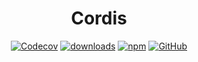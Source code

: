 <div align="center">
  <!-- <h1 id="koishi"><a href="https://cordis.io/" target="_blank">Cordis</a></h1> -->

# Cordis

[![Codecov](https://img.shields.io/codecov/c/github/cordiverse/cordis?style=flat-square)](https://codecov.io/gh/cordiverse/cordis)
[![downloads](https://img.shields.io/npm/dm/cordis?style=flat-square)](https://www.npmjs.com/package/cordis)
[![npm](https://img.shields.io/npm/v/cordis?style=flat-square)](https://www.npmjs.com/package/cordis)
[![GitHub](https://img.shields.io/github/license/cordiverse/cordis?style=flat-square)](https://github.com/cordiverse/cordis/blob/main/LICENSE)

</div>
